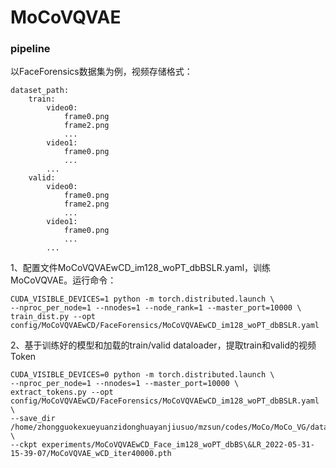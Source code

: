 # MoCoVQVAE

### pipeline
以FaceForensics数据集为例，视频存储格式：
```
dataset_path:
    train: 
        video0:
            frame0.png
            frame2.png
            ...
        video1:
            frame0.png
            ...
        ...
    valid:
        video0:
            frame0.png
            frame2.png
            ...
        video1:
            frame0.png
            ...
        ...
```

1、配置文件MoCoVQVAEwCD_im128_woPT_dbBSLR.yaml，训练MoCoVQVAE。运行命令：
```
CUDA_VISIBLE_DEVICES=1 python -m torch.distributed.launch \
--nproc_per_node=1 --nnodes=1 --node_rank=1 --master_port=10000 \
train_dist.py --opt config/MoCoVQVAEwCD/FaceForensics/MoCoVQVAEwCD_im128_woPT_dbBSLR.yaml
```

2、基于训练好的模型和加载的train/valid dataloader，提取train和valid的视频Token
```
CUDA_VISIBLE_DEVICES=0 python -m torch.distributed.launch \
--nproc_per_node=1 --nnodes=1 --master_port=10000 \
extract_tokens.py --opt config/MoCoVQVAEwCD/FaceForensics/MoCoVQVAEwCD_im128_woPT_dbBSLR.yaml \
--save_dir /home/zhongguokexueyuanzidonghuayanjiusuo/mzsun/codes/MoCo/MoCo_VG/datasets/FaceForensics/im128_token \
--ckpt experiments/MoCoVQVAEwCD_Face_im128_woPT_dbBS\&LR_2022-05-31-15-39-07/MoCoVQVAE_wCD_iter40000.pth
```